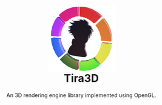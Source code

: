 <p align="center" style="margin-bottom: 0px !important;">
  <img width="175" src="https://github.com/Klivess/Tira3D/blob/master/readmeAssets/TiraLogo.png" alt="Tira3D logo" align="center">
</p>
<h1 align="center" style="margin-top: 0px;">Tira3D</h1>
<p align="center" >An 3D rendering engine library implemented using OpenGL.</p>
